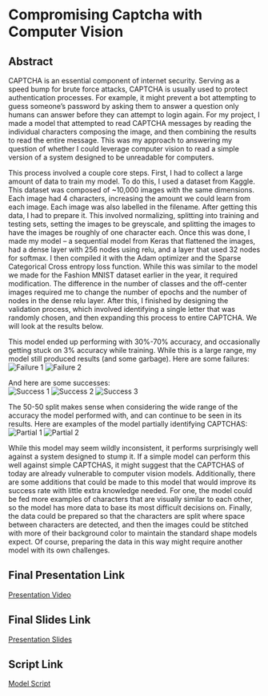 # Compromising Captcha with Computer Vision

## Abstract

CAPTCHA is an essential component of internet security. Serving as a speed bump for brute force attacks, CAPTCHA is usually used to protect authentication processes. For example, it might prevent a bot attempting to guess someone’s password by asking them to answer a question only humans can answer before they can attempt to login again. For my project, I made a model that attempted to read CAPTCHA messages by reading the individual characters composing the image, and then combining the results to read the entire message. This was my approach to answering my question of whether I could leverage computer vision to read a simple version of a system designed to be unreadable for computers.

This process involved a couple core steps. First, I had to collect a large amount of data to train my model. To do this, I used a dataset from Kaggle. This dataset was composed of ~10,000 images with the same dimensions. Each image had 4 characters, increasing the amount we could learn from each image. Each image was also labelled in the filename. After getting this data, I had to prepare it. This involved normalizing, splitting into training and testing sets, setting the images to be greyscale, and splitting the images to have the images be roughly of one character each. Once this was done, I made my model – a sequential model from Keras that flattened the images, had a dense layer with 256 nodes using relu, and a layer that used 32 nodes for softmax. I then compiled it with the Adam optimizer and the Sparse Categorical Cross entropy loss function. While this was similar to the model we made for the Fashion MNIST dataset earlier in the year, it required modification. The difference in the number of classes and the off-center images required me to change the number of epochs and the number of nodes in the dense relu layer. After this, I finished by designing the validation process, which involved identifying a single letter that was randomly chosen, and then expanding this process to entire CAPTCHA. We will look at the results below.

This model ended up performing with 30%-70% accuracy, and occasionally getting stuck on 3% accuracy while training. While this is a large range, my model still produced results (and some garbage). Here are some failures:\
![Failure 1](https://raw.githubusercontent.com/pasolano/appml/main/data/final-project/failed-classification.PNG)
![Failure 2](https://raw.githubusercontent.com/pasolano/appml/main/data/final-project/failed-2.PNG)

And here are some successes:\
![Success 1](https://raw.githubusercontent.com/pasolano/appml/main/data/final-project/correct.PNG)
![Success 2](https://raw.githubusercontent.com/pasolano/appml/main/data/final-project/correct-2.PNG)
![Success 3](https://raw.githubusercontent.com/pasolano/appml/main/data/final-project/correct-3.PNG)

The 50-50 split makes sense when considering the wide range of the accuracy the model performed with, and can continue to be seen in its results. Here are examples of the model partially identifying CAPTCHAS:\
![Partial 1](https://raw.githubusercontent.com/pasolano/appml/main/data/final-project/full-text-semi.PNG)
![Partial 2](https://raw.githubusercontent.com/pasolano/appml/main/data/final-project/full-text-semi-2.PNG)

While this model may seem wildly inconsistent, it performs surprisingly well against a system designed to stump it. If a simple model can perform this well against simple CAPTCHAS, it might suggest that the CAPTCHAS of today are already vulnerable to computer vision models. Additionally, there are some additions that could be made to this model that would improve its success rate with little extra knowledge needed. For one, the model could be fed more examples of characters that are visually similar to each other, so the model has more data to base its most difficult decisions on. Finally, the data could be prepared so that the characters are split where space between characters are detected, and then the images could be stitched with more of their background color to maintain the standard shape models expect. Of course, preparing the data in this way might require another model with its own challenges.

## Final Presentation Link

[Presentation Video](https://drive.google.com/file/d/16uy4PyMXPKcwjxL9a8sO1pRDlqhUJzeG/view?usp=sharing)

## Final Slides Link

[Presentation Slides](https://docs.google.com/presentation/d/1vOmETxY3S1nfvUbDv-W2HXUUYfLDZoVyAAm6itk7ZZ8/edit?usp=sharing)

## Script Link

[Model Script](https://github.com/pasolano/appml/blob/main/scripts/final-project/captcha_decode.py)
